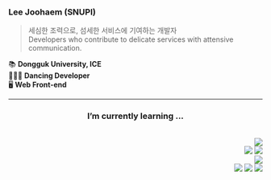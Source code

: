 ### Lee Joohaem (SNUPI)

> 세심한 조력으로, 섬세한 서비스에 기여하는 개발자   
> Developers who contribute to delicate services with attensive communication.

📚 **Dongguk University, ICE**   
🤸🏼‍♂️ **Dancing Developer**   
🖥 **Web Front-end**

<hr />

<div align="center">
  <h3>I’m currently learning ...</h3>
</div>

<br />

<div align="right">
  <img src="https://img.shields.io/badge/TypeScript-2d79c7?style=flat-square&logo=TypeScript&logoColor=white"/>
  <br />
  <img src="https://img.shields.io/badge/Next.js-black?style=flat-square&logo=Next.js&logoColor=white"/>
  <img src="https://img.shields.io/badge/framer/motion-0055ff?style=flat-square&logo=Framer&logoColor=white"/>
  <br />
  <img src="https://img.shields.io/badge/MySQL-417399?style=flat-square&logo=mysql&logoColor=white" />
  <br />
  <img src="https://img.shields.io/badge/Slack-4a154b?style=flat-square&logo=Slack&logoColor=white"/>
  <img src="https://img.shields.io/badge/Notion-black?style=flat-square&logo=Notion&logoColor=white"/>
  <img src="https://img.shields.io/badge/Figma-a259ff?style=flat-square&logo=Figma&logoColor=white"/>
</div>

   
<!--
**joohaem/joohaem** is a ✨ _special_ ✨ repository because its `README.md` (this file) appears on your GitHub profile.

Here are some ideas to get you started:

- 🔭 I’m currently working on ...
- 🌱 I’m currently learning ...
- 👯 I’m looking to collaborate on ...
- 🤔 I’m looking for help with ...
- 💬 Ask me about ...
- 📫 How to reach me: ...
- 😄 Pronouns: ...
- ⚡ Fun fact: ...

https://shields.io/
https://simpleicons.org/
[![Solved.ac Profile](http://mazassumnida.wtf/api/v2/generate_badge?boj=gyhn123)](https://solved.ac/gyhn123)

<div align="right">
  <img src="https://img.shields.io/badge/HTML5-E34F26?style=flat-square&logo=HTML5&logoColor=white"/>
  <img src="https://img.shields.io/badge/CSS3-1572B6?style=flat-square&logo=CSS3&logoColor=white"/> 
  <img src="https://img.shields.io/badge/JavaScript-F7DF1E?style=flat-square&logo=JavaScript&logoColor=white"/> 
  <br />
  <img src="https://img.shields.io/badge/React-7ddfff?style=flat-square&logo=React&logoColor=black"/>
  <img src="https://img.shields.io/badge/styled/component-e084c6?style=flat-square&logo=styled-components&logoColor=white"/>
  <br />
  <img src="https://img.shields.io/badge/JSON-000000?style=flat-square&logo=JSON&logoColor=white" />
</div>
-->
